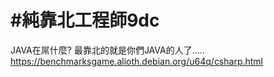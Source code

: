 # #純靠北工程師9dc


JAVA在屌什麼?
最靠北的就是你們JAVA的人了.....
https://benchmarksgame.alioth.debian.org/u64q/csharp.html
